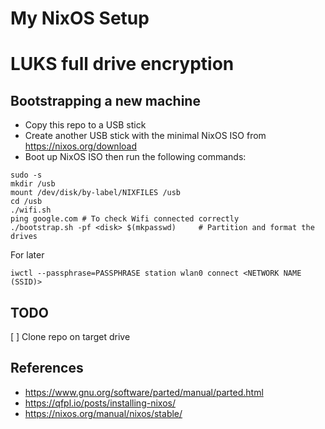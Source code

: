 # My NixOS Setup

# LUKS full drive encryption

## Bootstrapping a new machine

* Copy this repo to a USB stick
* Create another USB stick with the minimal NixOS ISO from https://nixos.org/download
* Boot up NixOS ISO then run the following commands:

```
sudo -s
mkdir /usb
mount /dev/disk/by-label/NIXFILES /usb
cd /usb
./wifi.sh
ping google.com # To check Wifi connected correctly
./bootstrap.sh -pf <disk> $(mkpasswd)     # Partition and format the drives
```

For later
```
iwctl --passphrase=PASSPHRASE station wlan0 connect <NETWORK NAME (SSID)>
```

## TODO
[ ] Clone repo on target drive


## References
* https://www.gnu.org/software/parted/manual/parted.html
* https://qfpl.io/posts/installing-nixos/
* https://nixos.org/manual/nixos/stable/
